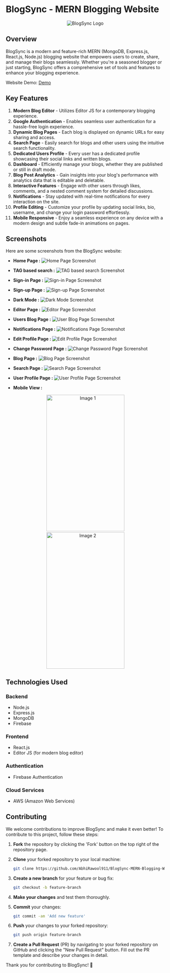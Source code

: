 # BlogSync - MERN Blogging Website

<p align="center">
  <img src="https://github.com/AbhiRawool911/Newsie/assets/157002044/282dfd80-0cfa-496d-b40f-4dffd0cca5bc" alt="BlogSync Logo">
</p>

## Overview

BlogSync is a modern and feature-rich MERN (MongoDB, Express.js, React.js, Node.js) blogging website that empowers users to create, share, and manage their blogs seamlessly. Whether you're a seasoned blogger or just starting, BlogSync offers a comprehensive set of tools and features to enhance your blogging experience.

Website Demo: [Demo](https://blogsync.netlify.app/)

## Key Features

1. **Modern Blog Editor** - Utilizes Editor JS for a contemporary blogging experience.
2. **Google Authentication** - Enables seamless user authentication for a hassle-free login experience.
3. **Dynamic Blog Pages** - Each blog is displayed on dynamic URLs for easy sharing and access.
4. **Search Page** - Easily search for blogs and other users using the intuitive search functionality.
5. **Dedicated Users Profile** - Every user has a dedicated profile showcasing their social links and written blogs.
6. **Dashboard** - Efficiently manage your blogs, whether they are published or still in draft mode.
7. **Blog Post Analytics** - Gain insights into your blog's performance with analytics data that is editable and deletable.
8. **Interactive Features** - Engage with other users through likes, comments, and a nested comment system for detailed discussions.
9. **Notifications** - Stay updated with real-time notifications for every interaction on the site.
10. **Profile Editing** - Customize your profile by updating social links, bio, username, and change your login password effortlessly.
11. **Mobile Responsive** - Enjoy a seamless experience on any device with a modern design and subtle fade-in animations on pages.

## Screenshots

Here are some screenshots from the BlogSync website:

- **Home Page :**
![Home Page Screenshot](https://github.com/AbhiRawool911/Newsie/assets/157002044/9e640c07-899c-4cd7-a16d-f6a22d37a491)

- **TAG based search :**
![TAG based search Screenshot](https://github.com/AbhiRawool911/Newsie/assets/157002044/58b8922b-1ee5-4ffe-93b6-95766e932f0e)

- **Sign-in Page :**
![Sign-in Page Screenshot](https://github.com/AbhiRawool911/Newsie/assets/157002044/315ebfb6-1d04-4f6a-94ec-63802b566a6d)

- **Sign-up Page :**
![Sign-up Page Screenshot](https://github.com/AbhiRawool911/Newsie/assets/157002044/e37e596e-259a-4cd0-94cb-b8b0a62a0d30)

- **Dark Mode :**
![Dark Mode Screenshot](https://github.com/AbhiRawool911/Newsie/assets/157002044/3fc72f2a-276d-4720-95a0-3c0e935bb817)

- **Editor Page :**
![Editor Page Screenshot](https://github.com/AbhiRawool911/Newsie/assets/157002044/4c08b996-bd37-4f16-87be-83771be3ce85)

- **Users Blog Page :**
![User Blog Page Screenshot](https://github.com/AbhiRawool911/Newsie/assets/157002044/90242946-2973-4575-866f-5052ac8f0558)

- **Notifications Page :**
![Notifications Page Screenshot](https://github.com/AbhiRawool911/Newsie/assets/157002044/522a8b85-e7c5-437f-bb9a-53e682698baa)

- **Edit Profile Page :**
![Edit Profile Page Screenshot](https://github.com/AbhiRawool911/Newsie/assets/157002044/72f22fa6-32b3-4461-90a6-62cc04bc05ed)

- **Change Password Page :**
![Change Password Page Screenshot](https://github.com/AbhiRawool911/Newsie/assets/157002044/a601ad73-6744-457d-87e4-3ff24d48371c)

- **Blog Page :**
![Blog Page Screenshot](https://github.com/AbhiRawool911/Newsie/assets/157002044/bb111b33-2870-4b11-b27a-0d96d356ebf1)

- **Search Page :**
![Search Page Screenshot](https://github.com/AbhiRawool911/Newsie/assets/157002044/1a78b1af-2225-4dd8-b866-bfb43d418224)

- **User Profile Page :**
![User Profile Page Screenshot](https://github.com/AbhiRawool911/Newsie/assets/157002044/3bff7db7-96ee-472f-a3b9-a0981f56e7ca)
 
- **Mobile View :**
<p align="center">&nbsp;&nbsp;&nbsp;<img src="https://github.com/AbhiRawool911/BlogSync-MERN-Blogging-Website/assets/157002044/8a1bf6b3-9dda-49f1-800c-9a3094d490fd" alt="Image 1" width="247" height="433">&nbsp;&nbsp;&nbsp;<img src="https://github.com/AbhiRawool911/BlogSync-MERN-Blogging-Website/assets/157002044/b1b39749-4ecb-49b2-b5fc-317f9775e0e9" alt="Image 2" width="247" height="433">
</p>

## Technologies Used

### Backend
- Node.js
- Express.js
- MongoDB
- Firebase

### Frontend
- React.js
- Editor JS (for modern blog editor)

### Authentication
- Firebase Authentication

### Cloud Services
- AWS (Amazon Web Services)

## Contributing

We welcome contributions to improve BlogSync and make it even better! To contribute to this project, follow these steps:

1. **Fork** the repository by clicking the 'Fork' button on the top right of the repository page.
   
2. **Clone** your forked repository to your local machine:
   ```bash
   git clone https://github.com/AbhiRawool911/BlogSync-MERN-Blogging-Website.git

3. **Create a new branch** for your feature or bug fix:
   ```bash
   git checkout -b feature-branch

4. **Make your changes** and test them thoroughly.

5. **Commit** your changes:
   ```bash
   git commit -am 'Add new feature'

6. **Push** your changes to your forked repository:
   ```bash
   git push origin feature-branch

7. **Create a Pull Request** (PR) by navigating to your forked repository on GitHub and clicking the "New Pull Request" button. Fill out the PR template and describe your changes in detail.

Thank you for contributing to BlogSync! 🚀

